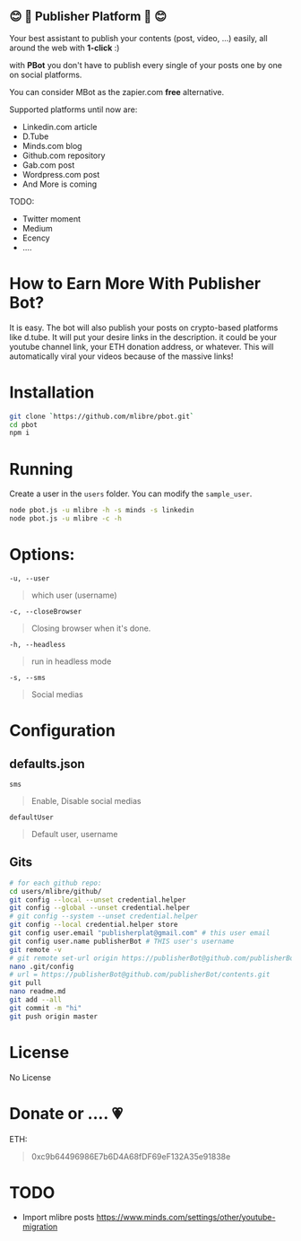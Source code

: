 :blush: :robot: Publisher Platform :robot: :blush:
---
Your best assistant to publish your contents (post, video, ...) easily, all around the web with **1-click** :)

with **PBot** you don't have to publish every single of your posts one by one on social platforms.

You can consider MBot as the zapier.com **free** alternative.

Supported platforms until now are:
* Linkedin.com article
* D.Tube
* Minds.com blog
* Github.com repository
* Gab.com post
* Wordpress.com post
* And More is coming

TODO:
* Twitter moment
* Medium
* Ecency
* ....

# How to Earn More With Publisher Bot?
It is easy.
The bot will also publish your posts on crypto-based platforms like d.tube.
It will put your desire links in the description. it could be your youtube channel link, your ETH donation address, or whatever.
This will automatically viral your videos because of the massive links!

Installation
======
```bash
git clone `https://github.com/mlibre/pbot.git`
cd pbot
npm i
```

Running
========
Create a user in the `users` folder. You can modify the `sample_user`.
```bash
node pbot.js -u mlibre -h -s minds -s linkedin
node pbot.js -u mlibre -c -h
```

Options:
======
`-u, --user`
> which user (username)

`-c, --closeBrowser`
> Closing browser when it's done.

`-h, --headless`
> run in headless mode

`-s, --sms`
> Social medias


Configuration
======

## defaults.json
`sms`
> Enable, Disable social medias

`defaultUser`
> Default user, username


## Gits

```bash
# for each github repo:
cd users/mlibre/github/
git config --local --unset credential.helper
git config --global --unset credential.helper
# git config --system --unset credential.helper
git config --local credential.helper store
git config user.email "publisherplat@gmail.com" # this user email
git config user.name publisherBot # THIS user's username
git remote -v
# git remote set-url origin https://publisherBot@github.com/publisherBot/contents.git # THIS user git repo address
nano .git/config
# url = https://publisherBot@github.com/publisherBot/contents.git
git pull
nano readme.md
git add --all
git commit -m "hi"
git push origin master 
```

License
=======
No License

Donate or .... :heartpulse:
=======
ETH:
> 0xc9b64496986E7b6D4A68fDF69eF132A35e91838e


TODO
======
* Import mlibre posts https://www.minds.com/settings/other/youtube-migration
